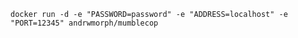 `docker run -d -e "PASSWORD=password" -e "ADDRESS=localhost" -e "PORT=12345" andrwmorph/mumblecop` 
